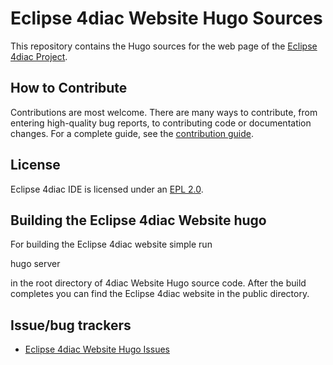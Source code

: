 # Eclipse 4diac Website Hugo Sources

This repository contains the Hugo sources for the web page of the [Eclipse 4diac Project](https://eclipse.dev/4diac/).


## How to Contribute

Contributions are most welcome. There are many ways to contribute, from entering high-quality bug reports, to contributing code or documentation changes. 
For a complete guide, see the [contribution guide](https://github.com/eclipse-4diac/4diac-website-hugo/blob/main/CONTRIBUTING.md).

## License

Eclipse 4diac IDE is licensed under an [EPL 2.0](LICENSE.md).


## Building the Eclipse 4diac Website hugo

For building the Eclipse 4diac website simple run

   hugo server
   
in the root directory of 4diac Website Hugo source code. After the build completes you can find the Eclipse 4diac website in the public directory.


## Issue/bug trackers

* [Eclipse 4diac Website Hugo Issues](https://github.com/eclipse-4diac/4diac-website-hugo/issues)